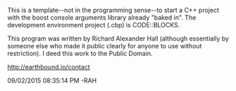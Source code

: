 This is a template--not in the programming sense--to start a C++ project with the boost console arguments library already "baked in". The development environment project (.cbp) is CODE::BLOCKS.

This program was written by Richard Alexander Hall (although essentially by someone else who made it public clearly for anyone to use without restriction). I deed this work to the Public Domain.

http://earthbound.io/contact

09/02/2015 08:35:14 PM -RAH
